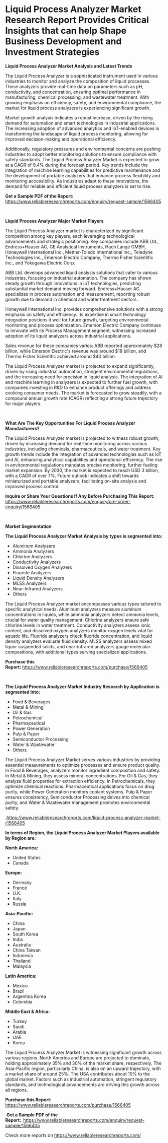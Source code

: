<p><h1>Liquid Process Analyzer Market Research Report Provides Critical Insights that can help Shape Business Development and Investment Strategies</h1></p><p><strong>Liquid Process Analyzer Market Analysis and Latest Trends</strong></p>
<p><p>The Liquid Process Analyzer is a sophisticated instrument used in various industries to monitor and analyze the composition of liquid processes. These analyzers provide real-time data on parameters such as pH, conductivity, and concentration, ensuring optimal performance in manufacturing, chemical processing, and wastewater treatment. With growing emphasis on efficiency, safety, and environmental compliance, the market for liquid process analyzers is experiencing significant growth.</p><p>Market growth analysis indicates a robust increase, driven by the rising demand for automation and smart technologies in industrial applications. The increasing adoption of advanced analytics and IoT-enabled devices is transforming the landscape of liquid process monitoring, allowing for improved decision-making and operational efficiency. </p><p>Additionally, regulatory pressures and environmental concerns are pushing industries to adopt better monitoring solutions to ensure compliance with safety standards. The Liquid Process Analyzer Market is expected to grow at a CAGR of 9.4% during the forecast period. Key trends include the integration of machine learning capabilities for predictive maintenance and the development of portable analyzers that enhance process flexibility and monitoring accessibility. As industries adapt to these innovations, the demand for reliable and efficient liquid process analyzers is set to rise.</p></p>
<p><strong>Get a Sample PDF of the Report:&nbsp;</strong> <a href="https://www.reliableresearchreports.com/enquiry/request-sample/1566405?utm_campaign=3012&utm_medium=2&utm_source=Github&utm_content=ia&utm_term=22032025&utm_id=liquid-process-analyzer">https://www.reliableresearchreports.com/enquiry/request-sample/1566405</a></p>
<p>&nbsp;</p>
<p><strong>Liquid Process Analyzer Major Market Players</strong></p>
<p><p>The Liquid Process Analyzer market is characterized by significant competition among key players, each leveraging technological advancements and strategic positioning. Key companies include ABB Ltd., Endress+Hauser AG, GE Analytical Instruments, Hach Lange GMBH, Honeywell International Inc., Mettler-Toledo International Inc., Teledyne Technologies Inc., Emerson Electric Company, Thermo Fisher Scientific Inc., and Yokogawa Electric Corp.</p><p>ABB Ltd. develops advanced liquid analysis solutions that cater to various industries, focusing on industrial automation. The company has shown steady growth through innovations in IoT technologies, predicting substantial market demand moving forward. Endress+Hauser AG specializes in process automation and measurement, reporting robust growth due to demand in chemical and water treatment sectors. </p><p>Honeywell International Inc. provides comprehensive solutions with a strong emphasis on safety and efficiency. Its expertise in smart technology integration positions it well for future growth, targeting environmental monitoring and process optimization. Emerson Electric Company continues to innovate with its Process Management segment, witnessing increased adoption of its liquid analyzers across industrial applications. </p><p>Sales revenue for these companies varies: ABB reported approximately $28 billion, while Emerson Electric's revenue was around $18 billion, and Thermo Fisher Scientific achieved around $40 billion. </p><p>The Liquid Process Analyzer market is projected to expand significantly, driven by rising industrial automation, stringent environmental regulations, and the increasing need for precision in liquid analysis. The integration of AI and machine learning in analyzers is expected to further fuel growth, with companies investing in R&D to enhance product offerings and address evolving consumer needs. The market is forecasted to grow steadily, with a compound annual growth rate (CAGR) reflecting a strong future trajectory for major players.</p></p>
<p>&nbsp;</p>
<p><strong>What Are The Key Opportunities For Liquid Process Analyzer Manufacturers?</strong></p>
<p><p>The Liquid Process Analyzer market is projected to witness robust growth, driven by increasing demand for real-time monitoring across various industries, including chemicals, pharmaceuticals, and water treatment. Key growth trends include the integration of advanced technologies such as IoT and AI, enhancing analytical capabilities and operational efficiency. The rise in environmental regulations mandates precise monitoring, further fueling market expansion. By 2030, the market is expected to reach USD 3 billion, with a CAGR of over 7%. Future outlook indicates a shift towards miniaturized and portable analyzers, facilitating on-site analysis and improved process control.</p></p>
<p><strong>Inquire or Share Your Questions If Any Before Purchasing This Report:</strong> <a href="https://www.reliableresearchreports.com/enquiry/pre-order-enquiry/1566405?utm_campaign=3012&utm_medium=2&utm_source=Github&utm_content=ia&utm_term=22032025&utm_id=liquid-process-analyzer">https://www.reliableresearchreports.com/enquiry/pre-order-enquiry/1566405</a></p>
<p>&nbsp;</p>
<p><strong>Market Segmentation</strong></p>
<p><strong>The Liquid Process Analyzer Market Analysis by types is segmented into:</strong></p>
<p><ul><li>Aluminum Analyzers</li><li>Ammonia Analyzers</li><li>Chlorine Analyzers</li><li>Conductivity Analyzers</li><li>Dissolved Oxygen Analyzers</li><li>Fluoride Analyzers</li><li>Liquid Density Analyzers</li><li>MLSS Analyzers</li><li>Near-Infrared Analyzers</li><li>Others</li></ul></p>
<p><p>The Liquid Process Analyzer market encompasses various types tailored to specific analytical needs. Aluminum analyzers measure aluminum concentrations in liquids, while ammonia analyzers detect ammonia levels, crucial for water quality management. Chlorine analyzers ensure safe chlorine levels in water treatment. Conductivity analyzers assess ionic content, and dissolved oxygen analyzers monitor oxygen levels vital for aquatic life. Fluoride analyzers check fluoride concentration, and liquid density analyzers evaluate fluid density. MLSS analyzers assess mixed liquor suspended solids, and near-infrared analyzers gauge molecular compositions, with additional types serving specialized applications.</p></p>
<p><strong>Purchase this Report:&nbsp;</strong><a href="https://www.reliableresearchreports.com/purchase/1566405?utm_campaign=3012&utm_medium=2&utm_source=Github&utm_content=ia&utm_term=22032025&utm_id=liquid-process-analyzer">https://www.reliableresearchreports.com/purchase/1566405</a></p>
<p>&nbsp;</p>
<p><strong>The Liquid Process Analyzer Market Industry Research by Application is segmented into:</strong></p>
<p><ul><li>Food & Beverages</li><li>Metal & Mining</li><li>Oil & Gas</li><li>Petrochemical</li><li>Pharmaceutical</li><li>Power Generation</li><li>Pulp & Paper</li><li>Semiconductor Processing</li><li>Water & Wastewater</li><li>Others</li></ul></p>
<p><p>The Liquid Process Analyzer Market serves various industries by providing essential measurements to optimize processes and ensure product quality. In Food & Beverages, analyzers monitor ingredient composition and safety. In Metal & Mining, they assess mineral concentrations. For Oil & Gas, they analyze fluid properties for extraction efficiency. In Petrochemicals, they optimize chemical reactions. Pharmaceutical applications focus on drug purity, while Power Generation monitors coolant systems. Pulp & Paper ensures consistency, Semiconductor Processing delves into chemical purity, and Water & Wastewater management promotes environmental safety.</p></p>
<p><a href="https://www.reliableresearchreports.com/liquid-process-analyzer-market-r1566405?utm_campaign=3012&utm_medium=2&utm_source=Github&utm_content=ia&utm_term=22032025&utm_id=liquid-process-analyzer">&nbsp;https://www.reliableresearchreports.com/liquid-process-analyzer-market-r1566405</a></p>
<p><strong>In terms of Region, the Liquid Process Analyzer Market Players available by Region are:</strong></p>
<p>
    <p> <strong> North America: </strong>
        <ul>
            <li>United States</li>
            <li>Canada</li>
        </ul>
        </p> 
    <p> <strong> Europe: </strong>
        <ul>
            <li>Germany</li>
            <li>France</li>
            <li>U.K.</li>
            <li>Italy</li>
            <li>Russia</li>
        </ul>
        </p> 
    <p> <strong> Asia-Pacific: </strong>
        <ul>
            <li>China</li>
            <li>Japan</li>
            <li>South Korea</li>
            <li>India</li>
            <li>Australia</li>
            <li>China Taiwan</li>
            <li>Indonesia</li>
            <li>Thailand</li>
            <li>Malaysia</li>
        </ul>
        </p> 
    <p> <strong> Latin America: </strong>
        <ul>
            <li>Mexico</li>
            <li>Brazil</li>
            <li>Argentina Korea</li>
            <li>Colombia</li>
        </ul>
        </p> 
    <p> <strong> Middle East & Africa: </strong>
        <ul>
            <li>Turkey</li>
            <li>Saudi</li>
            <li>Arabia</li>
            <li>UAE</li>
            <li>Korea</li>
        </ul>
    </p>
    </p>
<p><p>The Liquid Process Analyzer Market is witnessing significant growth across various regions. North America and Europe are projected to dominate, holding approximately 35% and 30% of the market share, respectively. The Asia-Pacific region, particularly China, is also on an upward trajectory, with a market share of around 25%. The USA contributes about 10% to the global market. Factors such as industrial automation, stringent regulatory standards, and technological advancements are driving this growth across all regions.</p></p>
<p><strong>Purchase this Report: </strong><a href="https://www.reliableresearchreports.com/purchase/1566405?utm_campaign=3012&utm_medium=2&utm_source=Github&utm_content=ia&utm_term=22032025&utm_id=liquid-process-analyzer">https://www.reliableresearchreports.com/purchase/1566405</a></p>
<p>&nbsp;<strong>Get a Sample PDF of the Report:&nbsp;&nbsp;</strong><a href="https://www.reliableresearchreports.com/enquiry/request-sample/1566405?utm_campaign=3012&utm_medium=2&utm_source=Github&utm_content=ia&utm_term=22032025&utm_id=liquid-process-analyzer">https://www.reliableresearchreports.com/enquiry/request-sample/1566405</a></p>
<p><strong></strong></p>
<p>Check more reports on <a href="https://www.reliableresearchreports.com/?utm_campaign=3012&utm_medium=2&utm_source=Github&utm_content=ia&utm_term=22032025&utm_id=liquid-process-analyzer">https://www.reliableresearchreports.com/</a></p>
